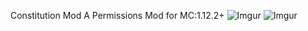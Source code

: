 Constitution Mod
A Permissions Mod for MC:1.12.2+
![Imgur](https://i.imgur.com/PC2QfT9.png)
![Imgur](https://i.imgur.com/xkiKVCN.png)